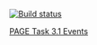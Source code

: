 [![Build status](https://ci.appveyor.com/api/projects/status/3t29iw9y4edn4cbn?svg=true)](https://ci.appveyor.com/project/DiRover/ahs-homework-dom-2-3)


[PAGE Task 3.1 Events](https://dirover.github.io/ahs-homework-dom-2.1/)